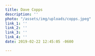 ```yaml
---
title: Dave Copps
description: ''
photo: "/assets/img/uploads/copps.jpeg"
link_1: ''
link_2: ''
link_3: ''
link_4: ''
date: 2019-02-22 12:45:05 -0600

---
```

